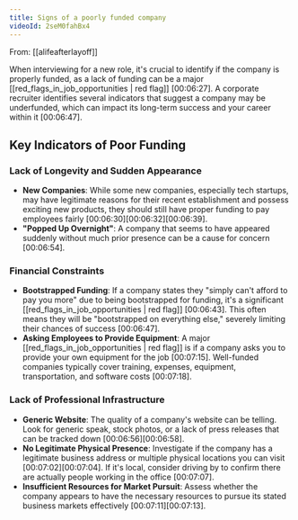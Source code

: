 ```yaml
---
title: Signs of a poorly funded company
videoId: 2seM0fahBx4
---
```


From: [[alifeafterlayoff]] <br/> 

When interviewing for a new role, it's crucial to identify if the company is properly funded, as a lack of funding can be a major [[red_flags_in_job_opportunities | red flag]] <a class="yt-timestamp" data-t="00:06:27">[00:06:27]</a>. A corporate recruiter identifies several indicators that suggest a company may be underfunded, which can impact its long-term success and your career within it <a class="yt-timestamp" data-t="00:06:47">[00:06:47]</a>.

## Key Indicators of Poor Funding

### Lack of Longevity and Sudden Appearance
*   **New Companies**: While some new companies, especially tech startups, may have legitimate reasons for their recent establishment and possess exciting new products, they should still have proper funding to pay employees fairly <a class="yt-timestamp" data-t="00:06:30">[00:06:30]</a><a class="yt-timestamp" data-t="00:06:32">[00:06:32]</a><a class="yt-timestamp" data-t="00:06:39">[00:06:39]</a>.
*   **"Popped Up Overnight"**: A company that seems to have appeared suddenly without much prior presence can be a cause for concern <a class="yt-timestamp" data-t="00:06:54">[00:06:54]</a>.

### Financial Constraints
*   **Bootstrapped Funding**: If a company states they "simply can't afford to pay you more" due to being bootstrapped for funding, it's a significant [[red_flags_in_job_opportunities | red flag]] <a class="yt-timestamp" data-t="00:06:43">[00:06:43]</a>. This often means they will be "bootstrapped on everything else," severely limiting their chances of success <a class="yt-timestamp" data-t="00:06:47">[00:06:47]</a>.
*   **Asking Employees to Provide Equipment**: A major [[red_flags_in_job_opportunities | red flag]] is if a company asks you to provide your own equipment for the job <a class="yt-timestamp" data-t="00:07:15">[00:07:15]</a>. Well-funded companies typically cover training, expenses, equipment, transportation, and software costs <a class="yt-timestamp" data-t="00:07:18">[00:07:18]</a>.

### Lack of Professional Infrastructure
*   **Generic Website**: The quality of a company's website can be telling. Look for generic speak, stock photos, or a lack of press releases that can be tracked down <a class="yt-timestamp" data-t="00:06:56">[00:06:56]</a><a class="yt-timestamp" data-t="00:06:58">[00:06:58]</a>.
*   **No Legitimate Physical Presence**: Investigate if the company has a legitimate business address or multiple physical locations you can visit <a class="yt-timestamp" data-t="00:07:02">[00:07:02]</a><a class="yt-timestamp" data-t="00:07:04">[00:07:04]</a>. If it's local, consider driving by to confirm there are actually people working in the office <a class="yt-timestamp" data-t="00:07:07">[00:07:07]</a>.
*   **Insufficient Resources for Market Pursuit**: Assess whether the company appears to have the necessary resources to pursue its stated business markets effectively <a class="yt-timestamp" data-t="00:07:11">[00:07:11]</a><a class="yt-timestamp" data-t="00:07:13">[00:07:13]</a>.